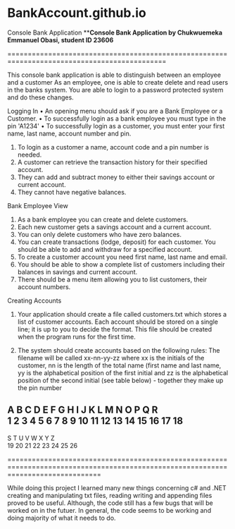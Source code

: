 # BankAccount.github.io
Console Bank Application
********Console Bank Application by Chukwuemeka Emmanuel Obasi, student ID 23606******


=============================================================================================

This console bank application is able to distinguish between an employee and a customer
As an employee, one is able to create delete and read users in the banks system.
You are able to login to a password protected system and do these changes.

Logging In
•	An opening menu should ask if you are a Bank Employee or a Customer.
•	To successfully login as a bank employee you must type in the pin 'A1234'
•	To successfully login as a customer, you must enter your first name, last name, account number and pin. 


1.	To login as  a customer a name, account code and a pin number is needed.
2.	A customer can retrieve the transaction history for their specified account.
3.	They can add and subtract money to either their savings account or current account. 
4.	They cannot have negative balances.

Bank Employee View
1.	As a bank employee you can create and delete customers. 
2.	Each new customer gets a savings account and a current account. 
3.	You can only delete customers who have zero balances. 
4.	You can create transactions (lodge, deposit) for each customer. You should be able to add and withdraw for a specified account.
5.	To create a customer account you need first name, last name and email.
6.	You should be able to show a complete list of customers including their balances in savings and current account.
7.	There should be a menu item allowing you to list customers, their account numbers. 


Creating Accounts
1.	Your application should create a file called customers.txt which stores a list of customer accounts. Each account should be stored on a single line; it is up to you to decide the format. This file should be created when the program runs for the first time.

2.	The system should create accounts based on the following rules:
The filename will be called xx-nn-yy-zz where xx is the initials of the customer, nn is the length of the total name (first name and last name, yy is the alphabetical position of the first initial and zz is the alphabetical position of the second initial (see table below) - together they make up the pin number


A    	B	C	D	E	F	G	H	I	J	K	L	M	N	O	P	Q	R 								
1	2	3	4	5	6	7	8	9	10	11	12	13	14	15	16	17	18
-------------------------------------------------------------------------
S         T        U         V           W       X         Y         Z  
19        20       21       22           23      24        25        26 




===================================================================================================================================


While doing this project I learned many new things concerning c# and .NET 
creating and manipulating txt files, reading writing and appending files proved to be useful.
Although, the code still has a few bugs that will be worked on in the futuer.
In general, the code seems to be working and doing majority of what it needs to do.







